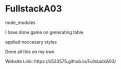 # FullstackA03
<p>node_modules</p>
<p>I have done game on generating table</p> 
<p>applied neccesary styles</p>
<p>Done all this on my own</p>
Website Link: https://s533575.github.io/FullstackA03/
